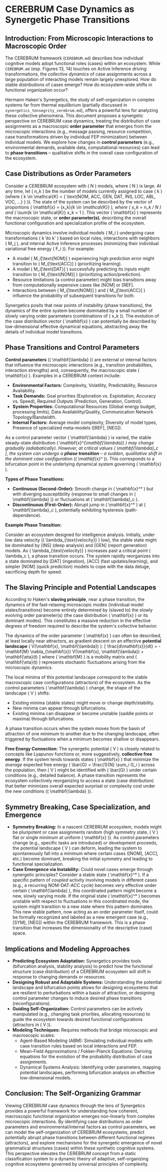 # CEREBRUM Case Dynamics as Synergetic Phase Transitions

## Introduction: From Microscopic Interactions to Macroscopic Order

The CEREBRUM framework (`CEREBRUM.md`) describes how individual cognitive models adopt functional roles (cases) within an ecosystem. While `CEREBRUM.md` (esp. Figures 13, 14) touches on Active Inference driving transformations, the *collective dynamics* of case assignments across a large population of interacting models remain largely unexplored. How do stable distributions of cases emerge? How do ecosystem-wide shifts in functional organization occur?

Hermann Haken's Synergetics, the study of self-organization in complex systems far from thermal equilibrium (partially discussed in `synergetics_tensegrity_cerebrum.md`), offers a powerful lens for analyzing these collective phenomena. This document proposes a synergetic perspective on CEREBRUM case dynamics, treating the distribution of case assignments as a macroscopic **order parameter** that emerges from the microscopic interactions (e.g., message passing, resource competition, case transformations driven by individual FEP minimization) between individual models. We explore how changes in **control parameters** (e.g., environmental demands, available data, computational resources) can lead to **phase transitions** – qualitative shifts in the overall case configuration of the ecosystem.

## Case Distributions as Order Parameters

Consider a CEREBRUM ecosystem with \( N \) models, where \( N \) is large. At any time, let \( n_k \) be the number of models currently assigned to case \( k \) (where \( k \in \mathcal{K} = \{ \text{NOM, ACC, GEN, DAT, INS, LOC, ABL, VOC, ...} \} \)). The state of the system can be described by the vector of proportions \( \mathbf{x} = (x_k)_{k \in \mathcal{K}} \), where \( x_k = n_k / N \) and \( \sum_{k \in \mathcal{K}} x_k = 1 \). This vector \( \mathbf{x} \) represents the macroscopic state, or **order parameter(s)**, describing the overall functional configuration and specialization profile of the ecosystem.

Microscopic dynamics involve individual models \( M_i \) undergoing case transformations \( k \to k' \) based on local rules, interactions with neighbors \( M_j \), and internal Active Inference processes (minimizing their individual variational free energy \( F_i \)). For example:

*   A model \( M_i[\text{NOM}] \) experiencing high prediction error might transition to \( M_i[\text{ACC}] \) (prioritizing learning).
*   A model \( M_i[\text{DAT}] \) successfully predicting its inputs might transition to \( M_i[\text{NOM}] \) (prioritizing action/prediction).
*   Resource limitations (a control parameter) might bias transitions away from computationally expensive cases like [NOM] or [REF].
*   Interactions between \( M_i[\text{NOM}] \) and \( M_j[\text{ACC}] \) influence the probability of subsequent transitions for both.

Synergetics posits that near points of instability (phase transitions), the dynamics of the entire system become dominated by a small number of slowly varying order parameters (combinations of \( x_k \)). The evolution of the case distribution vector \( \mathbf{x} \) can potentially be described by low-dimensional effective dynamical equations, abstracting away the details of individual model transitions.

## Phase Transitions and Control Parameters

**Control parameters** (\( \mathbf{\lambda} \)) are external or internal factors that influence the microscopic interactions (e.g., transition probabilities, interaction strengths) and, consequently, the macroscopic state \( \mathbf{x} \). Examples in a CEREBRUM context include:

*   **Environmental Factors:** Complexity, Volatility, Predictability, Resource Availability.
*   **Task Demands:** Goal priorities (Exploration vs. Exploitation, Accuracy vs. Speed), Required Outputs (Prediction, Generation, Control).
*   **System Properties:** Computational Resources (Global energy budget, processing limits), Data Availability/Quality, Communication Network Topology/Bandwidth.
*   **Internal Factors:** Average model complexity, Diversity of model types, Presence of specialized meta-models ([REF], [NEG]).

As a control parameter vector \( \mathbf{\lambda} \) is varied, the stable steady-state distribution \( \mathbf{x}^*(\mathbf{\lambda}) \) may change gradually (adiabatically). However, at critical values \( \mathbf{\lambda}_c \), the system can undergo a **phase transition** – a sudden, qualitative shift in the dominant case configuration (\( \mathbf{x}^* \)). This corresponds to a bifurcation point in the underlying dynamical system governing \( \mathbf{x} \).

**Types of Phase Transitions:**

*   **Continuous (Second-Order):** Smooth change in \( \mathbf{x}^* \) but with diverging susceptibility (response to small changes in \( \mathbf{\lambda} \)) or fluctuations at \( \mathbf{\lambda}_c \).
*   **Discontinuous (First-Order):** Abrupt jump in \( \mathbf{x}^* \) at \( \mathbf{\lambda}_c \), potentially exhibiting hysteresis (path-dependence).

**Example Phase Transition:**

Consider an ecosystem designed for intelligence analysis. Initially, under low data velocity (\( \lambda_{\text{velocity}} \) low), the stable state might be dominated by [INS] (deep analysis) and [GEN] (report generation) models. As \( \lambda_{\text{velocity}} \) increases past a critical point \( \lambda_c \), a phase transition occurs. The system rapidly reorganizes into a state dominated by [DAT] (ingestion), [ACC] (fast updates/learning), and simpler [NOM] (quick prediction) models to cope with the data deluge, sacrificing depth for speed.

## The Slaving Principle and Potential Landscapes

According to Haken's **slaving principle**, near a phase transition, the dynamics of the fast-relaxing microscopic modes (individual model states/transitions) become entirely determined by (slaved to) the slowly evolving order parameter(s) (the case distribution \( \mathbf{x} \) or its dominant modes). This constitutes a massive reduction in the effective degrees of freedom required to describe the system's collective behavior.

The dynamics of the order parameter \( \mathbf{x} \) can often be described, at least locally near attractors, as gradient descent on an effective **potential landscape** \( V(\mathbf{x}, \mathbf{\lambda}) \):
\[
\\frac{d\mathbf{x}}{dt} = - \mathbf{M} \\nabla_{\mathbf{x}} V(\mathbf{x}, \mathbf{\lambda}) + \mathbf{\eta}(t)
\]
where \( \mathbf{M} \) is a mobility matrix and \( \mathbf{\eta}(t) \) represents stochastic fluctuations arising from the microscopic dynamics.

The local minima of this potential landscape correspond to the stable macroscopic case configurations (attractors) of the ecosystem. As the control parameters \( \mathbf{\lambda} \) change, the shape of the landscape \( V \) shifts:

*   Existing minima (stable states) might move or change depth/stability.
*   New minima can appear through bifurcations.
*   Existing minima can disappear or become unstable (saddle points or maxima) through bifurcations.

A phase transition occurs when the system moves from the basin of attraction of one minimum to another due to the changing landscape, often triggered by fluctuations when a minimum becomes shallow or disappears.

**Free Energy Connection:**
The synergetic potential \( V \) is closely related to concepts like Lyapunov functions or, more suggestively, **collective free energy**. If the system tends towards states \( \mathbf{x} \) that minimize the *average* expected free energy \( \bar{G} = \frac{1}{N} \sum_i G_i \) across the population, then \( V \) might be identified with \( \bar{G} \) under certain conditions (e.g., detailed balance). A phase transition represents the ecosystem collectively reorganizing to access a state (case distribution) that better minimizes overall expected surprisal or complexity cost under the new conditions (\( \mathbf{\lambda} \)).

## Symmetry Breaking, Case Specialization, and Emergence

*   **Symmetry Breaking:** In a nascent CEREBRUM ecosystem, models might be pluripotent or case assignments random (high symmetry state, \( V \) flat or single minimum at uniform \( \mathbf{x} \)). As control parameters change (e.g., specific tasks are introduced) or development proceeds, the potential landscape \( V \) can deform, leading the system to spontaneously fall into a minimum where certain cases ([NOM], [ACC], etc.) become dominant, breaking the initial symmetry and leading to functional specialization.
*   **Case Emergence via Instability:** Could novel cases emerge through synergetic principles? Consider a stable state \( \mathbf{x}^* \). If a specific pattern of *coupled* activity involving models in different cases (e.g., a recurring NOM-DAT-ACC cycle) becomes very effective under certain \( \mathbf{\lambda} \), this coordinated pattern might become a new, slowly varying mode. If the original state \( \mathbf{x}^* \) becomes unstable with respect to fluctuations in this coordinated mode, the system might transition to a new state where this pattern dominates. This new stable pattern, now acting as an order parameter itself, could be formally recognized and labeled as a new emergent case (e.g., [SYM], [NEG]) within the CEREBRUM framework. This is a phase transition that increases the dimensionality of the descriptive (case) space.

## Implications and Modeling Approaches

*   **Predicting Ecosystem Adaptation:** Synergetics provides tools (bifurcation analysis, stability analysis) to predict how the functional structure (case distribution) of a CEREBRUM ecosystem will shift in response to changing demands or resources.
*   **Designing Robust and Adaptable Systems:** Understanding the potential landscape and bifurcation points allows for designing ecosystems that are resilient to perturbations within a basin of attraction, or designing control parameter changes to induce desired phase transitions (reconfigurations).
*   **Guiding Self-Organization:** Control parameters can be actively manipulated (e.g., changing task priorities, allocating resources) to guide the ecosystem towards desired functional configurations (attractors in \( V \)).
*   **Modeling Techniques:** Requires methods that bridge microscopic and macroscopic scales:
    *   Agent-Based Modeling (ABM): Simulating individual models with case transition rules based on local interactions and FEP.
    *   Mean-Field Approximations / Fokker-Planck Equations: Deriving equations for the evolution of the probability distribution of case assignments.
    *   Dynamical Systems Analysis: Identifying order parameters, mapping potential landscapes, performing bifurcation analysis on effective low-dimensional models.

## Conclusion: The Self-Organizing Grammar

Viewing CEREBRUM case dynamics through the lens of Synergetics provides a powerful framework for understanding how coherent, macroscopic functional organization emerges non-linearly from complex microscopic interactions. By identifying case distributions as order parameters and environmental/internal factors as control parameters, we can model the self-organization of CEREBRUM ecosystems, predict potentially abrupt phase transitions between different functional regimes (attractors), and explore mechanisms for the synergetic emergence of novel grammatical structures (cases) within these synthetic cognitive systems. This perspective elevates the CEREBRUM concept from a static classification system to a dynamic theory of adaptive, self-organizing cognitive ecosystems governed by universal principles of complexity.